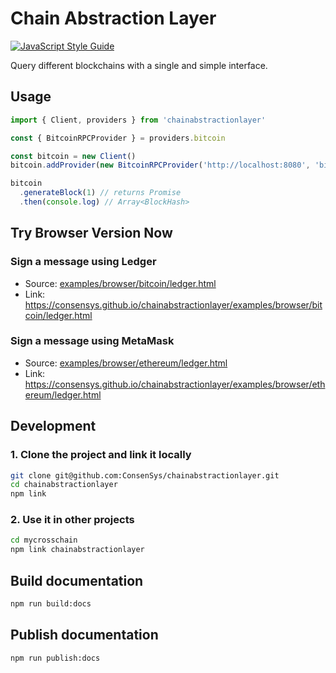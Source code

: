 # Chain Abstraction Layer
[![JavaScript Style Guide](https://cdn.rawgit.com/standard/standard/master/badge.svg)](https://github.com/standard/standard)

Query different blockchains with a single and simple interface.


## Usage

```javascript
import { Client, providers } from 'chainabstractionlayer'

const { BitcoinRPCProvider } = providers.bitcoin

const bitcoin = new Client()
bitcoin.addProvider(new BitcoinRPCProvider('http://localhost:8080', 'bitcoin', 'local321'))

bitcoin
  .generateBlock(1) // returns Promise
  .then(console.log) // Array<BlockHash>
```

## Try Browser Version Now

### Sign a message using Ledger

* Source: [examples/browser/bitcoin/ledger.html](examples/browser/bitcoin/ledger.html)
* Link: https://consensys.github.io/chainabstractionlayer/examples/browser/bitcoin/ledger.html

### Sign a message using MetaMask

* Source: [examples/browser/ethereum/ledger.html](examples/browser/ethereum/ledger.html)
* Link: https://consensys.github.io/chainabstractionlayer/examples/browser/ethereum/ledger.html

## Development

### 1. Clone the project and link it locally

```bash
git clone git@github.com:ConsenSys/chainabstractionlayer.git
cd chainabstractionlayer
npm link
```

### 2. Use it in other projects

```bash
cd mycrosschain
npm link chainabstractionlayer
```

## Build documentation

```bash
npm run build:docs
```

## Publish documentation

```bash
npm run publish:docs
```
